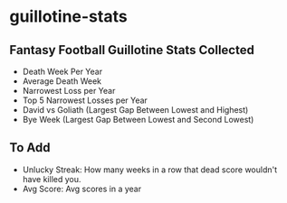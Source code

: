 # guillotine-stats
## Fantasy Football Guillotine Stats Collected
* Death Week Per Year
* Average Death Week
* Narrowest Loss per Year
* Top 5 Narrowest Losses per Year
* David vs Goliath (Largest Gap Between Lowest and Highest)
* Bye Week (Largest Gap Between Lowest and Second Lowest)

## To Add
* Unlucky Streak: How many weeks in a row that dead score wouldn't have killed you.
* Avg Score: Avg scores in a year

